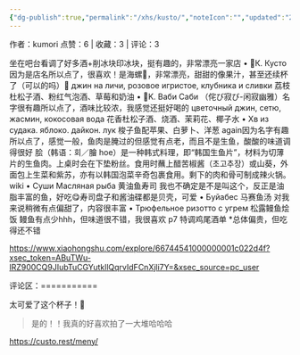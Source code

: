 ```yaml
---
{"dg-publish":true,"permalink":"/xhs/kusto/","noteIcon":"","updated":"2025-03-17T23:10:50.854+08:00"}
---
```


作者：kumori
点赞：6   |   收藏：3   |   评论：3

坐在吧台看调了好多酒+削冰块印冰块，挺有趣的，非常漂亮一家店
• 🍹К. Кусто 因为是店名所以点了，很喜欢！是海螺🥺，非常漂亮，甜甜的像果汁，甚至还续杯了（可以的吗）🤣
джин на личи, розовое игристое, клубника и сливки 荔枝杜松子酒、粉红气泡酒、草莓和奶油
• 🍹K. Ваби Саби （侘び寂び-闲寂幽雅）名字很有趣所以点了，酒味比较浓，我感觉还挺好喝的
цветочный джин, сетю, жасмин, кокосовая вода 花香杜松子酒、烧酒、茉莉花、椰子水
• Хв из судака. яблоко. дайкон. лук 梭子鱼配苹果、白萝卜、洋葱 again因为名字有趣所以点了，感觉一般，鱼肉是腌过的但感觉有点老，而且不是生鱼，酸酸的味道调得很好
脍（韩语：회／膾 hoe）是一种韩式料理，即“韩国生鱼片”，材料为切薄片的生鱼肉。上桌时会在下垫粉丝。食用时蘸上醋苦椒酱（초고추장）或山葵，外面包上生菜和紫苏，亦有以韩国泡菜辛奇包裹食用。剩下的肉和骨可制成辣火锅。 wiki
• Суши Масляная рыба 黄油鱼寿司 我也不确定是不是叫这个，反正是油脂丰富的鱼，好吃😋寿司盘子和酱油碟都是贝壳，可爱
• Буйабес 马赛鱼汤 对我来说稍微有点偏甜了，内容很丰富
• Трюфельное ризотто с угрем 松露鳗鱼烩饭 鳗鱼有点少hhh，但味道很不错，我很喜欢
p7 特调鸡尾酒单
*总体偏贵，但吃得还不错

https://www.xiaohongshu.com/explore/66744541000000001c022d4f?xsec_token=ABuTWu-lRZ900CQ9JIubTuCGYutkllQqrvIdFCnXjli7Y=&xsec_source=pc_user

评论区：===========

太可爱了这个杯子！🐚

> 是的！！我真的好喜欢拍了一大堆哈哈哈

https://custo.rest/meny/
